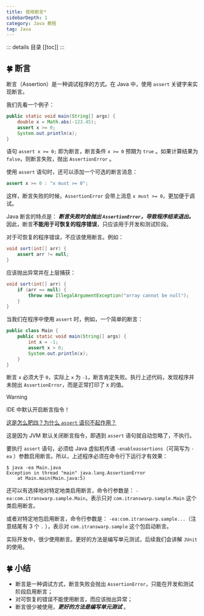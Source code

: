 ```yaml
---
title: 使用断言*
sidebarDepth: 1
category: Java 教程
tag: Java
---
```


::: details 目录
[[toc]]
:::

## 🍀 断言

断言（Assertion）是一种调试程序的方式。在 Java 中，使用 `assert` 关键字来实现断言。

我们先看一个例子：

```java
public static void main(String[] args) {
    double x = Math.abs(-123.45);
    assert x >= 0;
    System.out.println(x);
}
```

语句 `assert x >= 0;` 即为断言，断言条件 `x >= 0` 预期为 `true` 。如果计算结果为 `false`，则断言失败，抛出 `AssertionError` 。

使用 `assert` 语句时，还可以添加一个可选的断言消息：

```java
assert x >= 0 : "x must >= 0";
```

这样，断言失败的时候，`AssertionError` 会带上消息 `x must >= 0`，更加便于调试。

Java 断言的特点是： **_断言失败时会抛出 `AssertionError`，导致程序结束退出。_** 因此，断言**不能用于可恢复的程序错误**，只应该用于开发和测试阶段。

对于可恢复的程序错误，不应该使用断言。例如：

```java
void sort(int[] arr) {
    assert arr != null;
}
```

应该抛出异常并在上层捕获：

```java
void sort(int[] arr) {
    if (arr == null) {
        throw new IllegalArgumentException("array cannot be null");
    }
}
```

当我们在程序中使用 `assert` 时，例如，一个简单的断言：

```java
public class Main {
    public static void main(String[] args) {
        int x = -1;
        assert x > 0;
        System.out.println(x);
    }
}
```

断言 `x` 必须大于 `0`，实际上 `x` 为 `-1`，断言肯定失败。执行上述代码，发现程序并未抛出 `AssertionError`，而是正常打印了 x 的值。

> [!warning]
> IDE 中默认开启断言指令！

<u>这是怎么肥四？为什么 `assert` 语句不起作用？</u>

这是因为 JVM 默认关闭断言指令，即遇到 `assert` 语句就自动忽略了，不执行。

要执行 `assert` 语句，必须给 Java 虚拟机传递 `-enableassertions`（可简写为 `-ea` ）参数启用断言。所以，上述程序必须在命令行下运行才有效果：

```
$ java -ea Main.java
Exception in thread "main" java.lang.AssertionError
	at Main.main(Main.java:5)
```

还可以有选择地对特定地类启用断言，命令行参数是： `-ea:com.itranswarp.sample.Main`，表示只对 `com.itranswarp.sample.Main` 这个类启用断言。

或者对特定地包启用断言，命令行参数是： `-ea:com.itranswarp.sample...`（注意结尾有 3 个 `.` ），表示对 `com.itranswarp.sample` 这个包启动断言。

实际开发中，很少使用断言。更好的方法是编写单元测试，后续我们会讲解 `JUnit` 的使用。

## 🍀 小结

- 断言是一种调试方式，断言失败会抛出 `AssertionError`，只能在开发和测试阶段启用断言；
- 对可恢复的错误不能使用断言，而应该抛出异常；
- 断言很少被使用，**_更好的方法是编写单元测试_** 。
